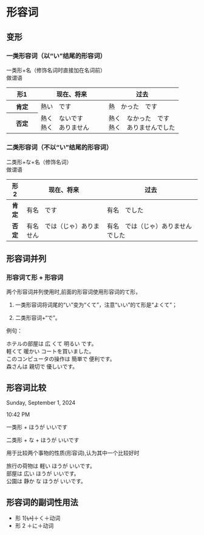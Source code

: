 # 形容词

## 变形

### 一类形容词（以“い”结尾的形容词）

<sentences>
  <div>一类形+名（修饰名词时直接加在名词前）</div>
  <div>做谓语</div>
</sentences>

<table>
  <colgroup>
  <col style="width: 18%" />
  <col style="width: 39%" />
  <col style="width: 42%" />
  </colgroup>
  <thead>
  <tr>
    <th style="text-align: center;"><strong>形1</strong></th>
    <th><strong>现在、将来</strong></th>
    <th><strong>过去</strong></th>
  </tr>
  </thead>
  <tbody>
    <tr>
      <th style="text-align: center;"><strong>肯定</strong></th>
      <td>熱い　です</td>
      <td>熱　かった　です</td>
    </tr>
    <tr>
      <th style="text-align: center;"><strong>否定</strong></th>
      <td>
        <div>熱く　ないです</div>
        <div>熱く　ありません</div>
      </td>
      <td>
        <div>熱く　なかった　です</div>
        <div>熱く　ありませんでした</div>
      </td>
    </tr>
  </tbody>
</table>

### 二类形容词（不以“い”结尾的形容词）

<sentences>
<div>二类形+な+名（修饰名词）</div>
<div>做谓语</div>
</sentences>

| **形 2** | **现在、将来**                | **过去**                           |
| :------: | ----------------------------- | ---------------------------------- |
| **肯定** | 有名　です                    | 有名　でした                       |
| **否定** | 有名　では（じゃ）ありま せん | 有名　では（じゃ）ありませんでした |

## 形容词并列

### 形容词て形 + 形容词

两个形容词并列使用时,前面的形容词使用形容词的て形，

1.  一类形容词将词尾的“い”变为“くて”，注意“いい”的て形是“よくて”；

2.  二类形容词+“で”。

例句：

<sentences>
  <div>ホテルの部屋は 広 くて 明るい です。</div>
  <div>軽くて 暖かい コートを買いました。</div>
  <div>このコンピュータの操作は 簡単で 便利です。</div>
  <div>森さんは 親切で 優しいです。</div>
</sentences>

## 形容词比较

Sunday, September 1, 2024

10:42 PM

一类形 + ほうが いいです

二类形 + な + ほうが いいです

用于比较两个事物的性质(形容词),认为其中一个比较好时

<sentences>
  <div>旅行の荷物は 軽い ほうが いいです。</div>
  <div>部屋は 広い ほうが いいです。</div>
  <div>公園は 静か な ほうが いいです。</div>
</sentences>

## 形容词的副词性用法

- 形 1[<s>い]</s>＋く＋动词
- 形 2 ＋に＋动词
